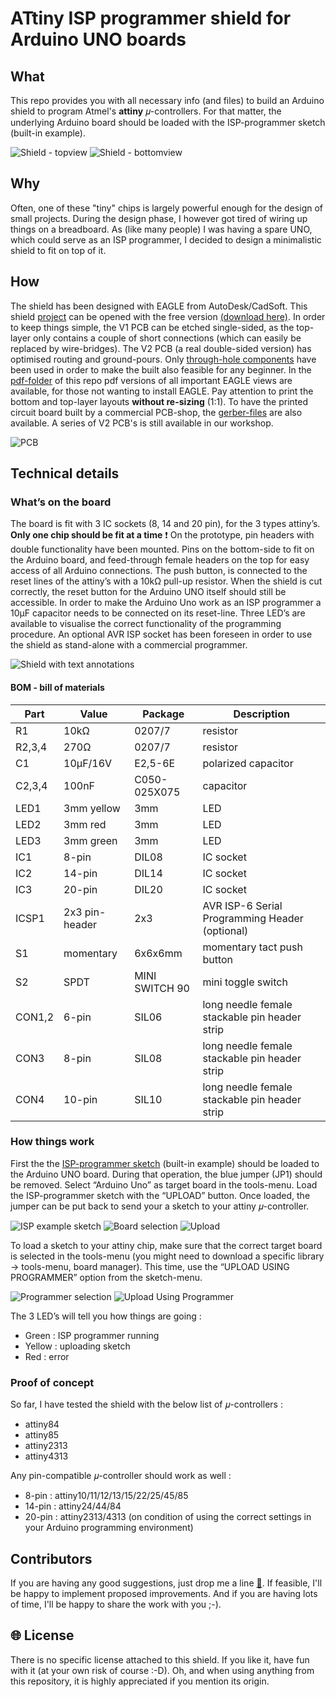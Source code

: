 # ATtiny ISP programmer shield for Arduino UNO boards

## What

This repo provides you with all necessary info (and files) to build an Arduino shield to program Atmel's **attiny** 𝜇-controllers. For that matter, the underlying Arduino board should be loaded with the ISP-programmer sketch (built-in example).

![Shield - topview](images/photo-shield_only_top_view.png) ![Shield - bottomview](images/photo-shield_only_bottom_view.png)

## Why

Often, one of these "tiny" chips is largely powerful enough for the design of small projects. During the design phase, I however got tired of wiring up things on a breadboard. As (like many people) I was having a spare UNO, which could serve as an ISP programmer, I decided to design a minimalistic shield to fit on top of it.  

## How

The shield has been designed with EAGLE from AutoDesk/CadSoft. This shield [project](eagle-files/) can be opened with the free version [(download here)](http://www.autodesk.com/products/eagle/free-download). In order to keep things simple, the V1 PCB can be etched single-sided, as the top-layer only contains a couple of short connections (which can easily be replaced by wire-bridges). The V2 PCB (a real double-sided version) has optimised routing and ground-pours. Only [through-hole components](BOM.md) have been used in order to make the built also feasible for any beginner. In the [pdf-folder](pdf-files/) of this repo pdf versions of all important EAGLE views are available, for those not wanting to install EAGLE. Pay attention to print the bottom and top-layer layouts **without re-sizing** (1:1). To have the printed circuit board built by a commercial PCB-shop, the [gerber-files](gerber-files/) are also available. A series of V2 PCB's is still available in our workshop.

![PCB](images/eagle-pcb.png)

## Technical details

### What’s on the board

The board is fit with 3 IC sockets (8, 14 and 20 pin), for the 3 types attiny’s. **Only one chip should be fit at a time** :exclamation: On the prototype, pin headers with double functionality have been mounted. Pins on the bottom-side to fit on the Arduino board, and feed-through female headers on the top for easy access of all Arduino connections.
The push button, is connected to the reset lines of the attiny’s with a 10kΩ pull-up resistor. When the shield is cut correctly, the reset button for the Arduino UNO itself should still be accessible. In order to make the Arduino Uno work as an ISP programmer a 10µF capacitor needs to be connected on its reset-line.
Three LED’s are available to visualise the correct functionality of the programming procedure.
An optional AVR ISP socket has been foreseen in order to use the shield as stand-alone with a commercial programmer.

![Shield with text annotations](images/photo-shield_with_annotations.png)

#### BOM - bill of materials

Part | Value | Package | Description  
---- | ----- | ------- | -----------                            
R1     | 10kΩ           | 0207/7         | resistor                                            
R2,3,4 | 270Ω           | 0207/7         | resistor                                            
C1     | 10µF/16V       | E2,5-6E        | polarized capacitor                                 
C2,3,4 | 100nF          | C050-025X075   | capacitor                                           
LED1   | 3mm yellow     | 3mm            | LED                              
LED2   | 3mm red        | 3mm            | LED                              
LED3   | 3mm green      | 3mm            | LED                                                                                             
IC1    | 8-pin          | DIL08          | IC socket                                                            
IC2    | 14-pin         | DIL14          | IC socket                                                                     
IC3    | 20-pin         | DIL20          | IC socket                                                                     
ICSP1  | 2x3 pin-header | 2x3            | AVR ISP-6 Serial Programming Header (optional)                                 
S1     | momentary      | 6x6x6mm        | momentary tact push button
S2	   | SPDT	          | MINI SWITCH 90 | mini toggle switch
CON1,2 | 6-pin          | SIL06          | long needle female stackable pin header strip
CON3   | 8-pin          | SIL08          | long needle female stackable pin header strip
CON4   | 10-pin         | SIL10          | long needle female stackable pin header strip

### How things work

First the the [ISP-programmer sketch](sketches/ArduinoISP.ino) (built-in example) should be loaded to the Arduino UNO board. During that operation, the blue jumper (JP1) should be removed. Select “Arduino Uno” as target board in the tools-menu. Load the ISP-programmer sketch with the “UPLOAD” button. Once loaded, the jumper can be put back to send your a sketch to your attiny 𝜇-controller.

![ISP example sketch](images/menu_File-Examples.png) ![Board selection](images/menu_Tools-Board.png) ![Upload](images/menu_Sketch-Upload.png)

To load a sketch to your attiny chip, make sure that the correct target board is selected in the tools-menu (you might need to download a specific library -> tools-menu, board manager). This time, use the “UPLOAD USING PROGRAMMER” option from the sketch-menu.

![Programmer selection](images/menu_Tools-Programmer.png) ![Upload Using Programmer](images/menu_Sketch-Upload_Using_Programmer.png)

The 3 LED’s will tell you how things are going :
 - Green  : ISP programmer running
 - Yellow : uploading sketch
 - Red    : error  

### Proof of concept

So far, I have tested the shield with the below list of 𝜇-controllers :
 - attiny84
 - attiny85
 - attiny2313
 - attiny4313

 Any pin-compatible 𝜇-controller should work as well :
 - 8-pin  : attiny10/11/12/13/15/22/25/45/85
 - 14-pin : attiny24/44/84
 - 20-pin : attiny2313/4313
 (on condition of using the correct settings in your Arduino programming environment)

## Contributors

If you are having any good suggestions, just drop me a line [:email:](http://nostradomus.ddns.net/contactform.html).
If feasible, I'll be happy to implement proposed improvements.
And if you are having lots of time, I'll be happy to share the work with you ;-).

## :globe_with_meridians: License

There is no specific license attached to this shield.
If you like it, have fun with it (at your own risk of course :-D).
Oh, and when using anything from this repository, it is highly appreciated if you mention its origin.
